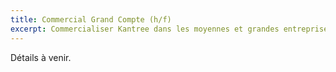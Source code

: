```yaml
---
title: Commercial Grand Compte (h/f)
excerpt: Commercialiser Kantree dans les moyennes et grandes entreprises françaises.
---
```

Détails à venir.
